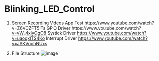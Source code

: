 # Blinking_LED_Control

1. Screen Recording Videos
App Test
https://www.youtube.com/watch?v=Z6VCZFT5ITs
GPIO Driver
https://www.youtube.com/watch?v=vW_4xlyOgO8
Systick Driver
https://www.youtube.com/watch?v=uaogxlTS4Ko
Interrupt Driver
https://www.youtube.com/watch?v=JSKVoohNUxs

2. File Structure
![image](https://user-images.githubusercontent.com/85094832/187041952-52e6849b-c372-42a3-8aed-fe6894cef4b5.png)
